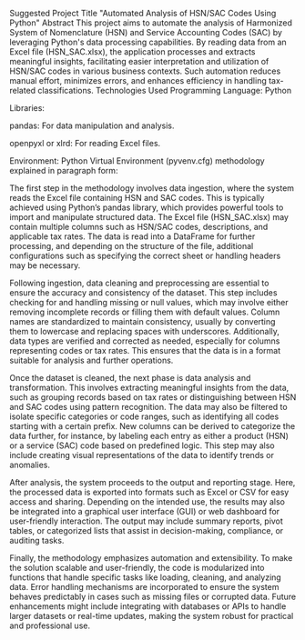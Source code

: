 Suggested Project Title
"Automated Analysis of HSN/SAC Codes Using Python"
Abstract
This project aims to automate the analysis of Harmonized System of Nomenclature (HSN) and Service Accounting Codes (SAC) by leveraging Python's data processing capabilities. By reading data from an Excel file (HSN_SAC.xlsx), the application processes and extracts meaningful insights, facilitating easier interpretation and utilization of HSN/SAC codes in various business contexts. Such automation reduces manual effort, minimizes errors, and enhances efficiency in handling tax-related classifications.
Technologies Used
Programming Language: Python

Libraries:

pandas: For data manipulation and analysis.

openpyxl or xlrd: For reading Excel files.

Environment: Python Virtual Environment (pyvenv.cfg)
methodology explained in paragraph form:

The first step in the methodology involves data ingestion, where the system reads the Excel file containing HSN and SAC codes. This is typically achieved using Python’s pandas library, which provides powerful tools to import and manipulate structured data. The Excel file (HSN_SAC.xlsx) may contain multiple columns such as HSN/SAC codes, descriptions, and applicable tax rates. The data is read into a DataFrame for further processing, and depending on the structure of the file, additional configurations such as specifying the correct sheet or handling headers may be necessary.

Following ingestion, data cleaning and preprocessing are essential to ensure the accuracy and consistency of the dataset. This step includes checking for and handling missing or null values, which may involve either removing incomplete records or filling them with default values. Column names are standardized to maintain consistency, usually by converting them to lowercase and replacing spaces with underscores. Additionally, data types are verified and corrected as needed, especially for columns representing codes or tax rates. This ensures that the data is in a format suitable for analysis and further operations.

Once the dataset is cleaned, the next phase is data analysis and transformation. This involves extracting meaningful insights from the data, such as grouping records based on tax rates or distinguishing between HSN and SAC codes using pattern recognition. The data may also be filtered to isolate specific categories or code ranges, such as identifying all codes starting with a certain prefix. New columns can be derived to categorize the data further, for instance, by labeling each entry as either a product (HSN) or a service (SAC) code based on predefined logic. This step may also include creating visual representations of the data to identify trends or anomalies.

After analysis, the system proceeds to the output and reporting stage. Here, the processed data is exported into formats such as Excel or CSV for easy access and sharing. Depending on the intended use, the results may also be integrated into a graphical user interface (GUI) or web dashboard for user-friendly interaction. The output may include summary reports, pivot tables, or categorized lists that assist in decision-making, compliance, or auditing tasks.

Finally, the methodology emphasizes automation and extensibility. To make the solution scalable and user-friendly, the code is modularized into functions that handle specific tasks like loading, cleaning, and analyzing data. Error handling mechanisms are incorporated to ensure the system behaves predictably in cases such as missing files or corrupted data. Future enhancements might include integrating with databases or APIs to handle larger datasets or real-time updates, making the system robust for practical and professional use.
